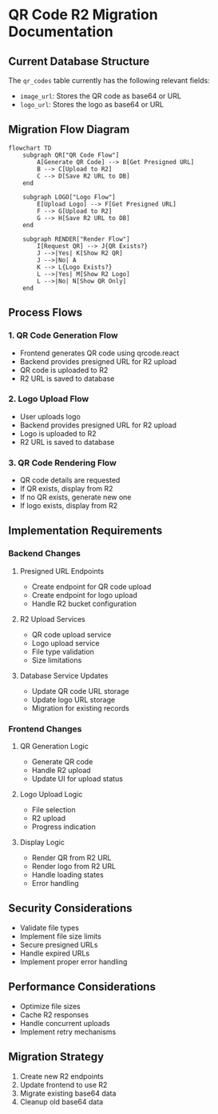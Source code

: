 # QR Code R2 Migration Documentation

## Current Database Structure

The `qr_codes` table currently has the following relevant fields:
- `image_url`: Stores the QR code as base64 or URL
- `logo_url`: Stores the logo as base64 or URL

## Migration Flow Diagram

```mermaid
flowchart TD
    subgraph QR["QR Code Flow"]
        A[Generate QR Code] --> B[Get Presigned URL]
        B --> C[Upload to R2]
        C --> D[Save R2 URL to DB]
    end

    subgraph LOGO["Logo Flow"]
        E[Upload Logo] --> F[Get Presigned URL]
        F --> G[Upload to R2]
        G --> H[Save R2 URL to DB]
    end

    subgraph RENDER["Render Flow"]
        I[Request QR] --> J{QR Exists?}
        J -->|Yes| K[Show R2 QR]
        J -->|No| A
        K --> L{Logo Exists?}
        L -->|Yes| M[Show R2 Logo]
        L -->|No| N[Show QR Only]
    end
```

## Process Flows

### 1. QR Code Generation Flow
- Frontend generates QR code using qrcode.react
- Backend provides presigned URL for R2 upload
- QR code is uploaded to R2
- R2 URL is saved to database

### 2. Logo Upload Flow
- User uploads logo
- Backend provides presigned URL for R2 upload
- Logo is uploaded to R2
- R2 URL is saved to database

### 3. QR Code Rendering Flow
- QR code details are requested
- If QR exists, display from R2
- If no QR exists, generate new one
- If logo exists, display from R2

## Implementation Requirements

### Backend Changes
1. Presigned URL Endpoints
   - Create endpoint for QR code upload
   - Create endpoint for logo upload
   - Handle R2 bucket configuration

2. R2 Upload Services
   - QR code upload service
   - Logo upload service
   - File type validation
   - Size limitations

3. Database Service Updates
   - Update QR code URL storage
   - Update logo URL storage
   - Migration for existing records

### Frontend Changes
1. QR Generation Logic
   - Generate QR code
   - Handle R2 upload
   - Update UI for upload status

2. Logo Upload Logic
   - File selection
   - R2 upload
   - Progress indication

3. Display Logic
   - Render QR from R2 URL
   - Render logo from R2 URL
   - Handle loading states
   - Error handling

## Security Considerations
- Validate file types
- Implement file size limits
- Secure presigned URLs
- Handle expired URLs
- Implement proper error handling

## Performance Considerations
- Optimize file sizes
- Cache R2 responses
- Handle concurrent uploads
- Implement retry mechanisms

## Migration Strategy
1. Create new R2 endpoints
2. Update frontend to use R2
3. Migrate existing base64 data
4. Cleanup old base64 data 